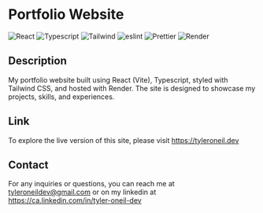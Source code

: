 # Portfolio Website

![React](https://img.shields.io/badge/React-20232A?style=for-the-badge&logo=react&logoColor=61DAFB)
![Typescript](https://img.shields.io/badge/TypeScript-007ACC?style=for-the-badge&logo=typescript&logoColor=white)
![Tailwind](https://img.shields.io/badge/Tailwind_CSS-38B2AC?style=for-the-badge&logo=tailwind-css&logoColor=white)
![eslint](https://img.shields.io/badge/eslint-3A33D1?style=for-the-badge&logo=eslint&logoColor=white)
![Prettier](https://img.shields.io/badge/prettier-1A2C34?style=for-the-badge&logo=prettier&logoColor=F7BA3E)
![Render](https://img.shields.io/badge/Render-404D59?style=for-the-badge)

## Description

My portfolio website built using React (Vite), Typescript, styled with Tailwind CSS, and hosted with Render. The site is designed to showcase my projects, skills, and experiences.

## Link

To explore the live version of this site, please visit https://tyleroneil.dev

## Contact

For any inquiries or questions, you can reach me at tyleroneildev@gmail.com
or on my linkedin at https://ca.linkedin.com/in/tyler-oneil-dev
